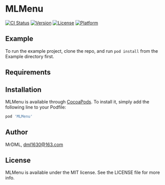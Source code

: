 # MLMenu

[![CI Status](http://img.shields.io/travis/MrDML/MLMenu.svg?style=flat)](https://travis-ci.org/MrDML/MLMenu)
[![Version](https://img.shields.io/cocoapods/v/MLMenu.svg?style=flat)](http://cocoapods.org/pods/MLMenu)
[![License](https://img.shields.io/cocoapods/l/MLMenu.svg?style=flat)](http://cocoapods.org/pods/MLMenu)
[![Platform](https://img.shields.io/cocoapods/p/MLMenu.svg?style=flat)](http://cocoapods.org/pods/MLMenu)

## Example

To run the example project, clone the repo, and run `pod install` from the Example directory first.

## Requirements

## Installation

MLMenu is available through [CocoaPods](http://cocoapods.org). To install
it, simply add the following line to your Podfile:

```ruby
pod 'MLMenu'
```

## Author

MrDML, dml1630@163.com

## License

MLMenu is available under the MIT license. See the LICENSE file for more info.

